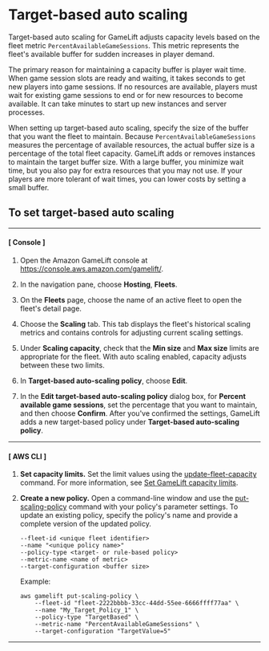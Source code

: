 # Target\-based auto scaling<a name="fleets-autoscaling-target"></a>

Target\-based auto scaling for GameLift adjusts capacity levels based on the fleet metric `PercentAvailableGameSessions`\. This metric represents the fleet's available buffer for sudden increases in player demand\.

The primary reason for maintaining a capacity buffer is player wait time\. When game session slots are ready and waiting, it takes seconds to get new players into game sessions\. If no resources are available, players must wait for existing game sessions to end or for new resources to become available\. It can take minutes to start up new instances and server processes\.

When setting up target\-based auto scaling, specify the size of the buffer that you want the fleet to maintain\. Because `PercentAvailableGameSessions` measures the percentage of available resources, the actual buffer size is a percentage of the total fleet capacity\. GameLift adds or removes instances to maintain the target buffer size\. With a large buffer, you minimize wait time, but you also pay for extra resources that you may not use\. If your players are more tolerant of wait times, you can lower costs by setting a small buffer\.

## To set target\-based auto scaling<a name="fleets-autoscaling-policy-setting-console"></a>

------
#### [ Console ]

1. Open the Amazon GameLift console at [https://console\.aws\.amazon\.com/gamelift/](https://console.aws.amazon.com/gamelift/)\.

1. In the navigation pane, choose **Hosting**, **Fleets**\.

1. On the **Fleets** page, choose the name of an active fleet to open the fleet's detail page\.

1. Choose the **Scaling** tab\. This tab displays the fleet's historical scaling metrics and contains controls for adjusting current scaling settings\. 

1. Under **Scaling capacity**, check that the **Min size** and **Max size** limits are appropriate for the fleet\. With auto scaling enabled, capacity adjusts between these two limits\.

1. In **Target\-based auto\-scaling policy**, choose **Edit**\.

1. In the **Edit target\-based auto\-scaling policy** dialog box, for **Percent available game sessions**, set the percentage that you want to maintain, and then choose **Confirm**\. After you've confirmed the settings, GameLift adds a new target\-based policy under **Target\-based auto\-scaling policy**\.

------
#### [ AWS CLI ]

1. **Set capacity limits\.** Set the limit values using the [update\-fleet\-capacity](https://docs.aws.amazon.com/cli/latest/reference/gamelift/update-fleet-capacity.html) command\. For more information, see [Set GameLift capacity limits](fleets-capacity-limits.md)\.

1. **Create a new policy\.** Open a command\-line window and use the [put\-scaling\-policy](https://docs.aws.amazon.com/cli/latest/reference/gamelift/put-scaling-policy.html) command with your policy's parameter settings\. To update an existing policy, specify the policy's name and provide a complete version of the updated policy\.

   ```
   --fleet-id <unique fleet identifier>
   --name "<unique policy name>"
   --policy-type <target- or rule-based policy>
   --metric-name <name of metric>
   --target-configuration <buffer size>
   ```

   Example:

   ```
   aws gamelift put-scaling-policy \
       --fleet-id "fleet-2222bbbb-33cc-44dd-55ee-6666ffff77aa" \
       --name "My_Target_Policy_1" \
       --policy-type "TargetBased" \
       --metric-name "PercentAvailableGameSessions" \
       --target-configuration "TargetValue=5"
   ```

------